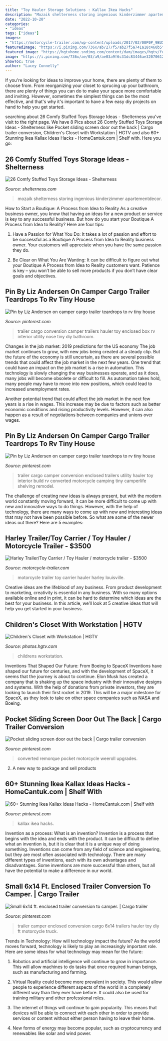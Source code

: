 ```yaml
---
title: "Toy Hauler Storage Solutions : Kallax Ikea Hacks"
description: "Mozaik shelterness storing ingenious kinderzimmer apartementdecor"
date: "2022-10-20"
categories:
- "ideas"
tags: ["ideas"]
images:
- "https://motorcycle-trailer.com/wp-content/uploads/2017/02/00P0P_9BUXei9Vy4f_600x450.jpg"
featuredImage: "https://i.pinimg.com/736x/ab/27/f5/ab27f5a741a18c460b5fb371213690f9.jpg"
featured_image: "https://hgtvhome.sndimg.com/content/dam/images/hgtv/fullset/2011/12/21/3/Original_Brian-Patrick-Flynn-Small-Space-Childrens-Room-Closet-Wide_s3x4.jpg.rend.hgtvcom.966.1288.suffix/1409155717515.jpeg"
image: "https://i.pinimg.com/736x/ae/03/a9/ae03a9f6c31dc83446ae32070612ba86.jpg"
ShowToc: true
author: "Lacey Connelly"
---
```



If you're looking for ideas to improve your home, there are plenty of them to choose from. From reorganizing your closet to sprucing up your bathroom, there are plenty of things you can do to make your space more comfortable and inviting. However, sometimes the simplest things can be the most effective, and that's why it's important to have a few easy diy projects on hand to help you get started.

	

		
searching about 26 Comfy Stuffed Toys Storage Ideas - Shelterness you've visit to the right page. We have 8 Pics about 26 Comfy Stuffed Toys Storage Ideas - Shelterness like Pocket sliding screen door out the back | Cargo trailer conversion, Children&#039;s Closet with Workstation | HGTV and also 60+ Stunning Ikea Kallax Ideas Hacks - HomeCantuk.com | Shelf with. Here you go:
		
    
## 26 Comfy Stuffed Toys Storage Ideas - Shelterness

<img loading=lazy src="https://i.shelterness.com/2016/08/19-8-tier-adjustable-door-rack-used-for-stuffed-animals.jpg" onerror="this.onerror=null;this.src='https://tse3.mm.bing.net/th?id=OIP.OahTApENeqNvqynRzSMuTAHaJ4&amp;pid=15.1';" alt="26 Comfy Stuffed Toys Storage Ideas - Shelterness">

_Source: shelterness.com_

>mozaik shelterness storing ingenious kinderzimmer apartementdecor. 

	

How to Start a Boutique: A Process from Idea to Reality
As a creative business owner, you know that having an ideas for a new product or service is key to any successful business. But how do you start your Boutique A Process from Idea to Reality? Here are four tips:
1. Have a Passion for What You Do: It takes a lot of passion and effort to be successful as a Boutique A Process from Idea to Reality business owner. Your customers will appreciate when you have the same passion they do.

2. Be Clear on What You Are Wanting: It can be difficult to figure out what your Boutique A Process from Idea to Reality customers want. Patience is key – you won’t be able to sell more products if you don’t have clear goals and objectives.


    
## Pin By Liz Andersen On Camper Cargo Trailer Teardrops To Rv Tiny House

<img loading=lazy src="https://i.pinimg.com/736x/f4/46/55/f44655af849df5014a330b206b3682e4.jpg" onerror="this.onerror=null;this.src='https://tse1.mm.bing.net/th?id=OIP.rWiyR1r_-OmIyKAwkEA3gwHaFj&amp;pid=15.1';" alt="Pin by Liz Andersen on camper cargo trailer teardrops to rv tiny house">

_Source: pinterest.com_

>trailer cargo conversion camper trailers hauler toy enclosed box rv interior utility nose tiny diy bathroom. 

	

Changes in the job market: 2019 predictions for the US economy
The job market continues to grow, with new jobs being created at a steady clip. But the future of the economy is still uncertain, as there are several possible trends that could affect the job market in the next few years. 
One trend that could have an impact on the job market is a rise in automation. This technology is slowly changing the way businesses operate, and as it does, many jobs will become obsolete or difficult to fill. As automation takes hold, many people may have to move into new positions, which could lead to increased unemployment rates. 

Another potential trend that could affect the job market in the next few years is a rise in wages. This increase may be due to factors such as better economic conditions and rising productivity levels. However, it can also happen as a result of negotiations between companies and unions over wages.

    
## Pin By Liz Andersen On Camper Cargo Trailer Teardrops To Rv Tiny House

<img loading=lazy src="https://i.pinimg.com/736x/64/1b/f5/641bf536cecf4c02e1343d4b3f4ae829.jpg" onerror="this.onerror=null;this.src='https://tse2.mm.bing.net/th?id=OIP.G3moCwa9FXWOceHGNpuj9QHaJ4&amp;pid=15.1';" alt="Pin by Liz Andersen on camper cargo trailer teardrops to rv tiny house">

_Source: pinterest.com_

>trailer cargo camper conversion enclosed trailers utility hauler toy interior build rv converted motorcycle camping tiny camperlife shelving remodel. 

	

The challenge of creating new ideas is always present, but with the modern world constantly moving forward, it can be more difficult to come up with new and innovative ways to do things. However, with the help of technology, there are many ways to come up with new and interesting ideas that may not have been possible before. So what are some of the newer ideas out there? Here are 5 examples: 

    
## Harley Trailer/Toy Carrier / Toy Hauler / Motorcycle Trailer - $3500

<img loading=lazy src="https://motorcycle-trailer.com/wp-content/uploads/2017/02/00P0P_9BUXei9Vy4f_600x450.jpg" onerror="this.onerror=null;this.src='https://tse3.mm.bing.net/th?id=OIP.ctS2fyvcBixIZvWbwBFPqQAAAA&amp;pid=15.1';" alt="Harley Trailer/Toy Carrier / Toy Hauler / motorcycle trailer - $3500">

_Source: motorcycle-trailer.com_

>motorcycle trailer toy carrier hauler harley louisville. 

	

Creative ideas are the lifeblood of any business. From product development to marketing, creativity is essential in any business. With so many options available online and in print, it can be hard to determine which ideas are the best for your business. In this article, we’ll look at 5 creative ideas that will help you get started in your business.

    
## Children&#039;s Closet With Workstation | HGTV

<img loading=lazy src="https://hgtvhome.sndimg.com/content/dam/images/hgtv/fullset/2011/12/21/3/Original_Brian-Patrick-Flynn-Small-Space-Childrens-Room-Closet-Wide_s3x4.jpg.rend.hgtvcom.966.1288.suffix/1409155717515.jpeg" onerror="this.onerror=null;this.src='https://tse4.mm.bing.net/th?id=OIP.n561EWtIVsD6AoQ3UCeTSQHaJ4&amp;pid=15.1';" alt="Children&#039;s Closet with Workstation | HGTV">

_Source: photos.hgtv.com_

>childrens workstation. 

	

Inventions That Shaped Our Future: From Boeing to SpaceX
Inventions have shaped our future for centuries, and with the development of SpaceX, it seems that the journey is about to continue. Elon Musk has created a company that is shaking up the space industry with their innovative designs and systems. With the help of donations from private investors, they are looking to launch their first rocket in 2019. This will be a major milestone for SpaceX, as they look to take on other space companies such as NASA and Boeing.

    
## Pocket Sliding Screen Door Out The Back | Cargo Trailer Conversion

<img loading=lazy src="https://i.pinimg.com/736x/80/d5/ca/80d5ca91844f735107c1d106d16a8a14.jpg" onerror="this.onerror=null;this.src='https://tse3.mm.bing.net/th?id=OIP.o9B9qfOYMy9UHkuFTuiQlgHaJ4&amp;pid=15.1';" alt="Pocket sliding screen door out the back | Cargo trailer conversion">

_Source: pinterest.com_

>converted remorque pocket motorcycle weeroll upgrades. 

	

2. A new way to package and sell products

    
## 60+ Stunning Ikea Kallax Ideas Hacks - HomeCantuk.com | Shelf With

<img loading=lazy src="https://i.pinimg.com/736x/ab/27/f5/ab27f5a741a18c460b5fb371213690f9.jpg" onerror="this.onerror=null;this.src='https://tse3.mm.bing.net/th?id=OIP.-1-F1n-qhQl6AAeXD2dm2gHaLB&amp;pid=15.1';" alt="60+ Stunning Ikea Kallax Ideas Hacks - HomeCantuk.com | Shelf with">

_Source: pinterest.com_

>kallax ikea hacks. 

	

Invention as a process: What is an invention?
Invention is a process that begins with the idea and ends with the product. It can be difficult to define what an invention is, but it is clear that it is a unique way of doing something. Inventions can come from any field of science and engineering, but they are most often associated with technology. There are many different types of inventions, each with its own advantages and disadvantages. Some inventions are more successful than others, but all have the potential to make a difference in our world.

    
## Small 6x14 Ft. Enclosed Trailer Conversion To Camper. | Cargo Trailer

<img loading=lazy src="https://i.pinimg.com/736x/ae/03/a9/ae03a9f6c31dc83446ae32070612ba86.jpg" onerror="this.onerror=null;this.src='https://tse4.mm.bing.net/th?id=OIP.ODA-PFY9T0vNvoCzj8GWowHaJ3&amp;pid=15.1';" alt="Small 6x14 ft. enclosed trailer conversion to camper. | Cargo trailer">

_Source: pinterest.com_

>trailer camper enclosed conversion cargo 6x14 trailers hauler toy diy ft motorcycle truck. 

	

Trends in Technology: How will technology impact the future?
As the world moves forward, technology is likely to play an increasingly important role. Here are some ideas for what technology may mean for the future:
1. Robotics and artificial intelligence will continue to grow in importance. This will allow machines to do tasks that once required human beings, such as manufacturing and farming.

2. Virtual Reality could become more prevalent in society. This would allow people to experience different aspects of the world in a completely different way than they ever have before. It could also be used for training military and other professional roles.

3. The internet of things will continue to gain popularity. This means that devices will be able to connect with each other in order to provide services or content without either person having to leave their home.

4. New forms of energy may become popular, such as cryptocurrency and renewables like solar and wind power.

